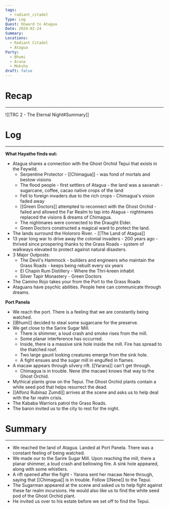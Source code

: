 ```yaml
---
tags:
  - radiant_citadel
Type: Log
Quest: Onward to Atagua
Date: 2024-02-24
Summary: 
Locations:
  - Radiant Citadel
  - Atagua
Party:
  - Bhumi
  - Aruna
  - Moksha
draft: false
---
```


# Recap
---
![[TRC 2 - The Eternal Night#Summary]]
# Log
---
**What Hayathe finds out:**
- Atagua shares a connection with the Ghost Orchid Tepui that exists in the Feywild.
	- Serpentine Protector - [[Chimagua]] - was fond of mortals and bestow visions
	- The flood people - first settlers of Atagua - the land was a savanah - sugarcane, coffee, cacao native crops of the land
	- Fell to foreign invaders due to the rich crops - Chimagua's vision faded away
	- [[Green Doctors]] attempted to reconnect with the Ghost Orchid - failed and allowed the Far Realm to tap into Atagua - nightmares replaced the visions & dreams of Chimagua.
	- The nightmares were connected to the Draught Elder. 
	- Green Doctors constructed a magical ward to protect the land. 
- The lands surround the Holororo River. - [[The Land of Atagua]]
- 13 year long war to drive away the colonial invaders - 200 years ago - thrived since prospering thanks to the Grass Roads - system of walkways elevated to protect against natural disasters.
- 3 Major Outposts:
	- The Devil's Hammock - builders and engineers who maintain the Grass Roads - keeps being rebuilt every six years
	- El Chapin Rum Distillery - Where the Thri-kreen inhabit
	- Silver Tapir Monastery - Green Doctors
- The Camino Rojo takes your from the Port to the Grass Roads
- Ataguans have psychic abilities. People here can communicate through dreams. 


**Port Panela**
- We reach the port. There is a feeling that we are constantly being watched. 
- [[Bhumi]] decided to steal some sugarcane for the preserve. 
- We get close to the Sarire Sugar Mill. 
	- There is shimmer, a loud crash and smoke rises from the mill.
	- Some planar interference has occurred. 
	- Inside, there is a massive sink hole inside the mill. Fire has spread to the thatched roof.
	- Two large gaunt looking creatures emerge from the sink hole. 
	- A fight ensues and the sugar mill in engulfed in flames.
- A macaw appears through silvery rift. [[Yarana]] can't get through. 
	- Chimagua is in trouble. Nene (the macaw) knows that way to the Ghost Orchid. 
- Mythical plants grow on the Tepui. The Ghost Orchid plants contain a white seed pod that helps resurrect the dead. 
- [[Alfonz Rubinaz Zumdi]] arrives at the scene and asks us to help deal with the far realm crisis. 
- The Kababa Warriors patrol the Grass Roads. 
- The baron invited us to the city to rest for the night. 

# Summary
---
- We reached the land of Atagua. Landed at Port Panela. There was a constant feeling of being watched. 
- We made our to the Sarire Sugar Mill. Upon reaching the mill, there a planar shimmer, a loud crash and bellowing fire. A sink hole appeared, along with some whistlers. 
- A rift opened after the fight - Yarana sent her macaw Nene through, saying that [[Chimagua]] is in trouble. Follow [[Nene]] to the Tepui.
- The Sugarman appeared at the scene and asked us to help fight against these far realm incursions. He would also like us to find the white seed pod of the Ghost Orchid plant. 
- He invited us over to his estate before we set off to find the Tepui.